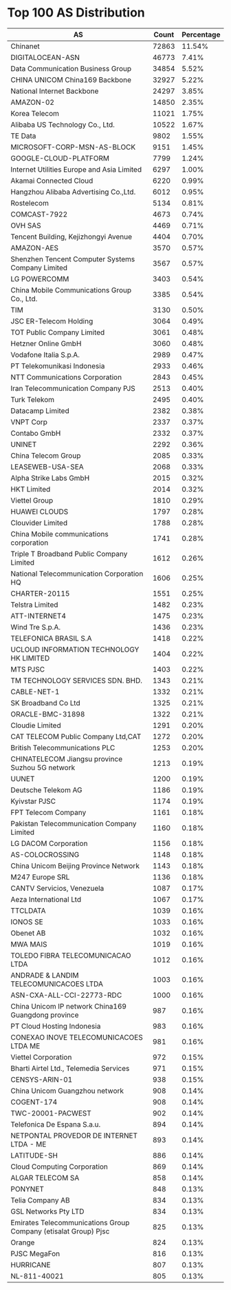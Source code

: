 # Top 100 AS Distribution
| AS | Count | Percentage |
|----|----|----|
| Chinanet | 72863 | 11.54% |
| DIGITALOCEAN-ASN | 46773 | 7.41% |
| Data Communication Business Group | 34854 | 5.52% |
| CHINA UNICOM China169 Backbone | 32927 | 5.22% |
| National Internet Backbone | 24297 | 3.85% |
| AMAZON-02 | 14850 | 2.35% |
| Korea Telecom | 11021 | 1.75% |
| Alibaba US Technology Co., Ltd. | 10522 | 1.67% |
| TE Data | 9802 | 1.55% |
| MICROSOFT-CORP-MSN-AS-BLOCK | 9151 | 1.45% |
| GOOGLE-CLOUD-PLATFORM | 7799 | 1.24% |
| Internet Utilities Europe and Asia Limited | 6297 | 1.00% |
| Akamai Connected Cloud | 6220 | 0.99% |
| Hangzhou Alibaba Advertising Co.,Ltd. | 6012 | 0.95% |
| Rostelecom | 5134 | 0.81% |
| COMCAST-7922 | 4673 | 0.74% |
| OVH SAS | 4469 | 0.71% |
| Tencent Building, Kejizhongyi Avenue | 4404 | 0.70% |
| AMAZON-AES | 3570 | 0.57% |
| Shenzhen Tencent Computer Systems Company Limited | 3567 | 0.57% |
| LG POWERCOMM | 3403 | 0.54% |
| China Mobile Communications Group Co., Ltd. | 3385 | 0.54% |
| TIM | 3130 | 0.50% |
| JSC ER-Telecom Holding | 3064 | 0.49% |
| TOT Public Company Limited | 3061 | 0.48% |
| Hetzner Online GmbH | 3060 | 0.48% |
| Vodafone Italia S.p.A. | 2989 | 0.47% |
| PT Telekomunikasi Indonesia | 2933 | 0.46% |
| NTT Communications Corporation | 2843 | 0.45% |
| Iran Telecommunication Company PJS | 2513 | 0.40% |
| Turk Telekom | 2495 | 0.40% |
| Datacamp Limited | 2382 | 0.38% |
| VNPT Corp | 2337 | 0.37% |
| Contabo GmbH | 2332 | 0.37% |
| UNINET | 2292 | 0.36% |
| China Telecom Group | 2085 | 0.33% |
| LEASEWEB-USA-SEA | 2068 | 0.33% |
| Alpha Strike Labs GmbH | 2015 | 0.32% |
| HKT Limited | 2014 | 0.32% |
| Viettel Group | 1810 | 0.29% |
| HUAWEI CLOUDS | 1797 | 0.28% |
| Clouvider Limited | 1788 | 0.28% |
| China Mobile communications corporation | 1741 | 0.28% |
| Triple T Broadband Public Company Limited | 1612 | 0.26% |
| National Telecommunication Corporation HQ | 1606 | 0.25% |
| CHARTER-20115 | 1551 | 0.25% |
| Telstra Limited | 1482 | 0.23% |
| ATT-INTERNET4 | 1475 | 0.23% |
| Wind Tre S.p.A. | 1436 | 0.23% |
| TELEFONICA BRASIL S.A | 1418 | 0.22% |
| UCLOUD INFORMATION TECHNOLOGY HK LIMITED | 1404 | 0.22% |
| MTS PJSC | 1403 | 0.22% |
| TM TECHNOLOGY SERVICES SDN. BHD. | 1343 | 0.21% |
| CABLE-NET-1 | 1332 | 0.21% |
| SK Broadband Co Ltd | 1325 | 0.21% |
| ORACLE-BMC-31898 | 1322 | 0.21% |
| Cloudie Limited | 1291 | 0.20% |
| CAT TELECOM Public Company Ltd,CAT | 1272 | 0.20% |
| British Telecommunications PLC | 1253 | 0.20% |
| CHINATELECOM Jiangsu province Suzhou 5G network | 1213 | 0.19% |
| UUNET | 1200 | 0.19% |
| Deutsche Telekom AG | 1186 | 0.19% |
| Kyivstar PJSC | 1174 | 0.19% |
| FPT Telecom Company | 1161 | 0.18% |
| Pakistan Telecommunication Company Limited | 1160 | 0.18% |
| LG DACOM Corporation | 1156 | 0.18% |
| AS-COLOCROSSING | 1148 | 0.18% |
| China Unicom Beijing Province Network | 1143 | 0.18% |
| M247 Europe SRL | 1136 | 0.18% |
| CANTV Servicios, Venezuela | 1087 | 0.17% |
| Aeza International Ltd | 1067 | 0.17% |
| TTCLDATA | 1039 | 0.16% |
| IONOS SE | 1033 | 0.16% |
| Obenet AB | 1032 | 0.16% |
| MWA MAIS | 1019 | 0.16% |
| TOLEDO FIBRA TELECOMUNICACAO LTDA | 1012 | 0.16% |
| ANDRADE & LANDIM TELECOMUNICACOES LTDA | 1003 | 0.16% |
| ASN-CXA-ALL-CCI-22773-RDC | 1000 | 0.16% |
| China Unicom IP network China169 Guangdong province | 987 | 0.16% |
| PT Cloud Hosting Indonesia | 983 | 0.16% |
| CONEXAO INOVE TELECOMUNICACOES LTDA ME | 981 | 0.16% |
| Viettel Corporation | 972 | 0.15% |
| Bharti Airtel Ltd., Telemedia Services | 971 | 0.15% |
| CENSYS-ARIN-01 | 938 | 0.15% |
| China Unicom Guangzhou network | 908 | 0.14% |
| COGENT-174 | 908 | 0.14% |
| TWC-20001-PACWEST | 902 | 0.14% |
| Telefonica De Espana S.a.u. | 894 | 0.14% |
| NETPONTAL PROVEDOR DE INTERNET LTDA - ME | 893 | 0.14% |
| LATITUDE-SH | 886 | 0.14% |
| Cloud Computing Corporation | 869 | 0.14% |
| ALGAR TELECOM SA | 858 | 0.14% |
| PONYNET | 848 | 0.13% |
| Telia Company AB | 834 | 0.13% |
| GSL Networks Pty LTD | 834 | 0.13% |
| Emirates Telecommunications Group Company (etisalat Group) Pjsc | 825 | 0.13% |
| Orange | 824 | 0.13% |
| PJSC MegaFon | 816 | 0.13% |
| HURRICANE | 807 | 0.13% |
| NL-811-40021 | 805 | 0.13% |
